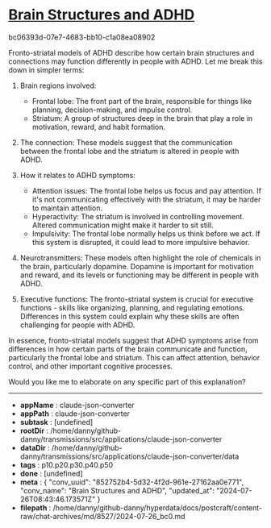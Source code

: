 # [Brain Structures and ADHD](https://claude.ai/chat/852752b4-5d32-4f2d-961e-27162aa0e771)

bc06393d-07e7-4683-bb10-c1a08ea08902

 Fronto-striatal models of ADHD describe how certain brain structures and connections may function differently in people with ADHD. Let me break this down in simpler terms:

1. Brain regions involved:
   - Frontal lobe: The front part of the brain, responsible for things like planning, decision-making, and impulse control.
   - Striatum: A group of structures deep in the brain that play a role in motivation, reward, and habit formation.

2. The connection:
   These models suggest that the communication between the frontal lobe and the striatum is altered in people with ADHD.

3. How it relates to ADHD symptoms:
   - Attention issues: The frontal lobe helps us focus and pay attention. If it's not communicating effectively with the striatum, it may be harder to maintain attention.
   - Hyperactivity: The striatum is involved in controlling movement. Altered communication might make it harder to sit still.
   - Impulsivity: The frontal lobe normally helps us think before we act. If this system is disrupted, it could lead to more impulsive behavior.

4. Neurotransmitters:
   These models often highlight the role of chemicals in the brain, particularly dopamine. Dopamine is important for motivation and reward, and its levels or functioning may be different in people with ADHD.

5. Executive functions:
   The fronto-striatal system is crucial for executive functions - skills like organizing, planning, and regulating emotions. Differences in this system could explain why these skills are often challenging for people with ADHD.

In essence, fronto-striatal models suggest that ADHD symptoms arise from differences in how certain parts of the brain communicate and function, particularly the frontal lobe and striatum. This can affect attention, behavior control, and other important cognitive processes.

Would you like me to elaborate on any specific part of this explanation?

---

* **appName** : claude-json-converter
* **appPath** : claude-json-converter
* **subtask** : [undefined]
* **rootDir** : /home/danny/github-danny/transmissions/src/applications/claude-json-converter
* **dataDir** : /home/danny/github-danny/transmissions/src/applications/claude-json-converter/data
* **tags** : p10.p20.p30.p40.p50
* **done** : [undefined]
* **meta** : {
  "conv_uuid": "852752b4-5d32-4f2d-961e-27162aa0e771",
  "conv_name": "Brain Structures and ADHD",
  "updated_at": "2024-07-26T08:43:46.173571Z"
}
* **filepath** : /home/danny/github-danny/hyperdata/docs/postcraft/content-raw/chat-archives/md/8527/2024-07-26_bc0.md